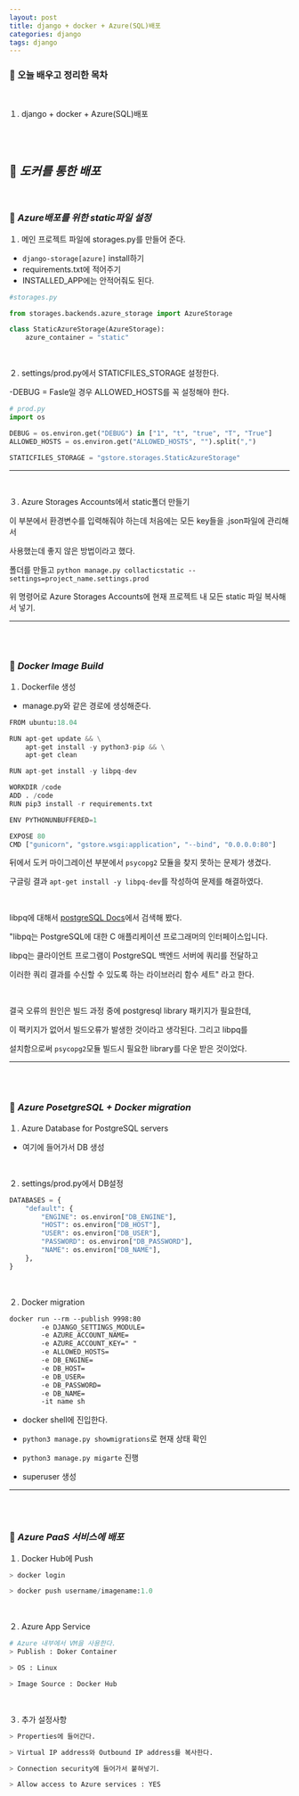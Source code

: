 ```yaml
---
layout: post
title: django + docker + Azure(SQL)배포
categories: django
tags: django
---
```


### 📌 **오늘 배우고 정리한 목차**

<br>

１. django + docker + Azure(SQL)배포

<br>

<br>

## 🔎 ***도커를 통한 배포***

<br>

### 📌 ***Azure배포를 위한 static파일 설정***
１. 메인 프로젝트 파일에 storages.py를 만들어 준다.

- `django-storage[azure]` install하기
- requirements.txt에 적어주기
- INSTALLED_APP에는 안적어줘도 된다.

```python
#storages.py

from storages.backends.azure_storage import AzureStorage

class StaticAzureStorage(AzureStorage):
    azure_container = "static"
```

<br>

２. settings/prod.py에서 STATICFILES_STORAGE 설정한다.

-DEBUG = Fasle일 경우 ALLOWED_HOSTS를 꼭 설정해야 한다.

```python
# prod.py
import os

DEBUG = os.environ.get("DEBUG") in ["1", "t", "true", "T", "True"]
ALLOWED_HOSTS = os.environ.get("ALLOWED_HOSTS", "").split(",")

STATICFILES_STORAGE = "gstore.storages.StaticAzureStorage"
```
---

<br>

３. Azure Storages Accounts에서 static폴더 만들기

이 부분에서 환경변수를 입력해줘야 하는데 처음에는 모든 key들을 .json파일에 관리해서 

사용했는데 좋지 않은 방법이라고 했다. 

폴더를 만들고 `python manage.py collacticstatic --settings=project_name.settings.prod`

위 명령어로 Azure Storages Accounts에 현재 프로젝트 내 모든 static 파일 복사해서 넣기.

---

<br>

<br>

### 📌 ***Docker Image Build***
１. Dockerfile 생성

- manage.py와 같은 경로에 생성해준다.

```python
FROM ubuntu:18.04

RUN apt-get update && \
    apt-get install -y python3-pip && \
    apt-get clean

RUN apt-get install -y libpq-dev

WORKDIR /code
ADD . /code
RUN pip3 install -r requirements.txt

ENV PYTHONUNBUFFERED=1

EXPOSE 80
CMD ["gunicorn", "gstore.wsgi:application", "--bind", "0.0.0.0:80"]
```

뒤에서 도커 마이그레이션 부분에서 `psycopg2` 모듈을 찾지 못하는 문제가 생겼다. 

구글링 결과 `apt-get install -y libpq-dev`를 작성하여 문제를 해결하였다. 

<br>

libpq에 대해서 [postgreSQL Docs](https://www.postgresql.org/docs/9.5/libpq.html)에서 검색해 봤다.

"libpq는 PostgreSQL에 대한 C 애플리케이션 프로그래머의 인터페이스입니다.

libpq는 클라이언트 프로그램이 PostgreSQL 백엔드 서버에 쿼리를 전달하고 

이러한 쿼리 결과를 수신할 수 있도록 하는 라이브러리 함수 세트" 라고 한다.

<br>

결국 오류의 원인은 빌드 과정 중에 postgresql library 패키지가 필요한데,

이 팩키지가 없어서 빌드오류가 발생한 것이라고 생각된다. 그리고 libpq를 

설치함으로써 `psycopg2`모듈 빌드시 필요한 library를 다운 받은 것이었다.

---

<br>

<br>

### 📌 ***Azure PosetgreSQL + Docker migration***
１. Azure Database for PostgreSQL servers

- 여기에 들어가서 DB 생성

<br>

２. settings/prod.py에서 DB설정
```python
DATABASES = {
    "default": {
        "ENGINE": os.environ["DB_ENGINE"],
        "HOST": os.environ["DB_HOST"],
        "USER": os.environ["DB_USER"],
        "PASSWORD": os.environ["DB_PASSWORD"],
        "NAME": os.environ["DB_NAME"],
    },
}
```

<br>

２. Docker migration
```markdown
docker run --rm --publish 9998:80 
        -e DJANGO_SETTINGS_MODULE= 
        -e AZURE_ACCOUNT_NAME=
        -e AZURE_ACCOUNT_KEY=" " 
        -e ALLOWED_HOSTS=
        -e DB_ENGINE=
        -e DB_HOST=
        -e DB_USER=
        -e DB_PASSWORD=
        -e DB_NAME=
        -it name sh
```
- docker shell에 진입한다. 

- `python3 manage.py showmigrations`로 현재 상태 확인

- `python3 manage.py migarte` 진행

- superuser 생성

---

<br>

<br>

### 📌 ***Azure PaaS 서비스에 배포***
１. Docker Hub에 Push
```python
> docker login

> docker push username/imagename:1.0
```

<br>

２. Azure App Service
```python
# Azure 내부에서 VM을 사용한다.
> Publish : Doker Container

> OS : Linux

> Image Source : Docker Hub
```

<br>

３. 추가 설정사항
```python
> Properties에 들어간다.

> Virtual IP address와 Outbound IP address를 복사한다.

> Connection security에 들어가서 붙혀넣기.

> Allow access to Azure services : YES
```